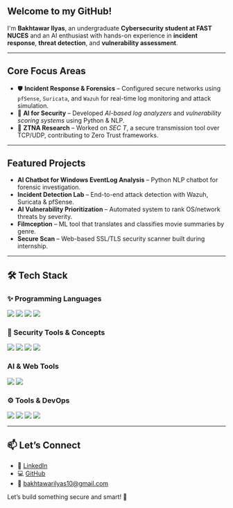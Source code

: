 <!-- Welcome Section -->
<h2> Welcome to my GitHub!</h2>
<p>
  I'm <strong>Bakhtawar Ilyas</strong>, an undergraduate <strong>Cybersecurity student at FAST NUCES</strong> and an AI enthusiast with hands-on experience in 
  <strong>incident response</strong>, <strong>threat detection</strong>, and <strong>vulnerability assessment</strong>.<br>
</p>

<hr>

<!-- Core Focus -->
<h2> Core Focus Areas</h2>
<ul>
  <li>🛡️ <strong>Incident Response & Forensics</strong> – Configured secure networks using <code>pfSense</code>, <code>Suricata</code>, and <code>Wazuh</code> for real-time log monitoring and attack simulation.</li>
  <li>🤖 <strong>AI for Security</strong> – Developed <em>AI-based log analyzers</em> and <em>vulnerability scoring systems</em> using Python & NLP.</li>
  <li>🧠 <strong>ZTNA Research</strong> – Worked on <em>SEC T</em>, a secure transmission tool over TCP/UDP, contributing to Zero Trust frameworks.</li>
</ul>

<hr>

<!-- Projects -->
<h2> Featured Projects</h2>
<ul>
  <li><strong>AI Chatbot for Windows EventLog Analysis</strong> – Python NLP chatbot for forensic investigation.</li>
  <li><strong>Incident Detection Lab</strong> – End-to-end attack detection with Wazuh, Suricata & pfSense.</li>
  <li><strong>AI Vulnerability Prioritization</strong> – Automated system to rank OS/network threats by severity.</li>
  <li><strong>Filmception</strong> – ML tool that translates and classifies movie summaries by genre.</li>
  <li><strong>Secure Scan</strong> – Web-based SSL/TLS security scanner built during internship.</li>
</ul>

<hr>

<!-- Tech Stack -->
<h2>🛠️ Tech Stack</h2>

<h3>✨ Programming Languages</h3>
<p>
  <img src="https://img.shields.io/badge/Python-3776AB?style=for-the-badge&logo=python&logoColor=white" />
  <img src="https://img.shields.io/badge/C++-00599C?style=for-the-badge&logo=c%2B%2B&logoColor=white" />
  <img src="https://img.shields.io/badge/JavaScript-F7DF1E?style=for-the-badge&logo=javascript&logoColor=black" />
  <img src="https://img.shields.io/badge/React-20232A?style=for-the-badge&logo=react&logoColor=61DAFB" />
</p>

<h3>🔐 Security Tools & Concepts</h3>
<p>
  <img src="https://img.shields.io/badge/Wazuh-0261AA?style=for-the-badge&logo=elasticstack&logoColor=white" />
  <img src="https://img.shields.io/badge/Suricata-F16822?style=for-the-badge&logo=suricata&logoColor=white" />
  <img src="https://img.shields.io/badge/pfSense-22314E?style=for-the-badge&logo=pfsense&logoColor=white" />
  <img src="https://img.shields.io/badge/SIEM-0052CC?style=for-the-badge&logo=logstash&logoColor=white" />
</p>

<h3> AI & Web Tools</h3>
<p>
  <img src="https://img.shields.io/badge/FastAPI-009688?style=for-the-badge&logo=fastapi&logoColor=white" />
  <img src="https://img.shields.io/badge/NLP-5E97D0?style=for-the-badge&logo=spaCy&logoColor=white" />
</p>

<h3>⚙️ Tools & DevOps</h3>
<p>
  <img src="https://img.shields.io/badge/GitHub-181717?style=for-the-badge&logo=github&logoColor=white" />
  <img src="https://img.shields.io/badge/Docker-2496ED?style=for-the-badge&logo=docker&logoColor=white" />
  <img src="https://img.shields.io/badge/Linux-FCC624?style=for-the-badge&logo=linux&logoColor=black" />
  <img src="https://img.shields.io/badge/Trello-0079BF?style=for-the-badge&logo=trello&logoColor=white" />
</p>

<hr>

<!-- Contact -->
<h2>📫 Let’s Connect</h2>
<ul>
  <li>🔗 <a href="https://www.linkedin.com/in/bakhtawar-ilyas-b68639256/">LinkedIn</a></li>
  <li>💻 <a href="https://github.com/Bakhtawar12384">GitHub</a></li>
  <li>📧 <a href="mailto:bakhtawarilyas10@gmail.com">bakhtawarilyas10@gmail.com</a></li>
</ul>

<p>Let’s build something secure and smart! 🚀</p>
